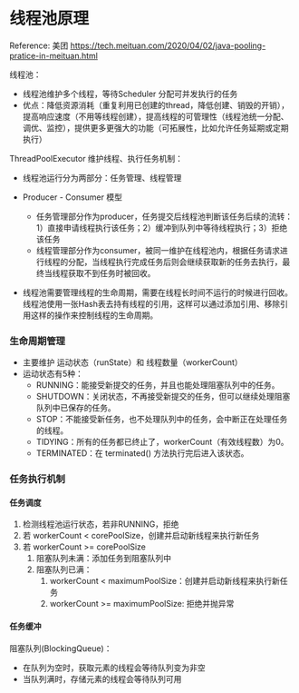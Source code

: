 # 线程池原理

Reference: 美团 https://tech.meituan.com/2020/04/02/java-pooling-pratice-in-meituan.html



线程池：

- 线程池维护多个线程，等待Scheduler 分配可并发执行的任务
- 优点：降低资源消耗（重复利用已创建的thread，降低创建、销毁的开销），提高响应速度（不用等线程创建），提高线程的可管理性（线程池统一分配、调优、监控），提供更多更强大的功能（可拓展性，比如允许任务延期或定期执行）



ThreadPoolExecutor 维护线程、执行任务机制：

- 线程池运行分为两部分：任务管理、线程管理

- Producer - Consumer 模型
  - 任务管理部分作为producer，任务提交后线程池判断该任务后续的流转：1）直接申请线程执行该任务；2）缓冲到队列中等待线程执行；3）拒绝该任务
  - 线程管理部分作为consumer，被同一维护在线程池内，根据任务请求进行线程的分配，当线程执行完成任务后则会继续获取新的任务去执行，最终当线程获取不到任务时被回收。

- 线程池需要管理线程的生命周期，需要在线程长时间不运行的时候进行回收。线程池使用一张Hash表去持有线程的引用，这样可以通过添加引用、移除引用这样的操作来控制线程的生命周期。

  

### 生命周期管理

- 主要维护 运动状态（runState）和 线程数量（workerCount）
- 运动状态有5种：
  - RUNNING：能接受新提交的任务，并且也能处理阻塞队列中的任务。
  - SHUTDOWN：关闭状态，不再接受新提交的任务，但可以继续处理阻塞队列中已保存的任务。
  - STOP：不能接受新任务，也不处理队列中的任务，会中断正在处理任务的线程。
  - TIDYING：所有的任务都已终止了，workerCount（有效线程数）为0。
  - TERMINATED：在 terminated() 方法执行完后进入该状态。



### 任务执行机制

#### 任务调度

1. 检测线程池运行状态，若非RUNNING，拒绝
2. 若 workerCount < corePoolSize，创建并启动新线程来执行新任务
3. 若 workerCount >= corePoolSize
   1. 阻塞队列未满：添加任务到阻塞队列中
   2. 阻塞队列已满：
      1. workerCount < maximumPoolSize：创建并启动新线程来执行新任务
      2. workerCount >= maximumPoolSize:  拒绝并抛异常



#### 任务缓冲

阻塞队列(BlockingQueue)：

- 在队列为空时，获取元素的线程会等待队列变为非空
- 当队列满时，存储元素的线程会等待队列可用










